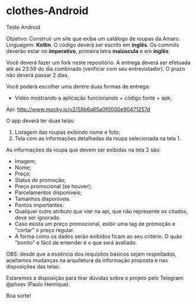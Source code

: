 # clothes-Android
Teste Android

Objetivo: Construir um site que exiba um catálogo de roupas da Amaro.
Linguagem: **Kotlin**.
O código deverá ser escrito em **inglês**.
Os commits deverão estar no **imperativo**, primeira letra **maiúscula** e em **inglês**.


Você deverá fazer um fork neste repositório.
A entrega deverá ser efetuada até às 23:59 do dia combinado (verificar com seu entrevistador). O prazo não deverá passar 2 dias.

Você poderá escolher uma dentre duas formas de entrega:

- Vídeo mostrando a aplicação funcionando + código fonte + apk;

Api: http://www.mocky.io/v2/59b6a65a0f0000e90471257d

O app deverá ter duas telas:

1. Listagem das roupas exibindo nome e foto;
2. Tela com as informações detalhadas da roupa selecionada na tela 1. 

As informações da roupa que devem ser exibidas na tela 2 são:
- Imagem;
- Nome;
- Preço;
- Status de promoção;
- Preço promocional (se houver);
- Parcelamentos disponíveis;
- Tamanhos disponíveis.
- Pontos importantes:
- Qualquer outro atributo que vier na api, que não represente os citados, deve ser ignorado.
- Caso exista um preço promocional, exibir uma tag de promoção e "cortar" o preço regular.
- A forma como os dados serão exibidos ficam ao seu critério. O quão "bonito" e fácil de entender é o que será avaliado.

OBS: desde que a essência dos requisitos básicos sejam respeitados, aceitamos mudanças na arquitetura da informação proposta e nas disposições das telas. 

Estaremos a disposição para tirar dúvidas sobre o projeto pelo Telegram: @phxev (Paulo Henrique).

Boa sorte!
